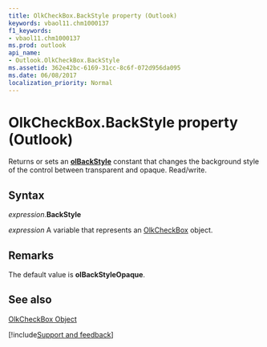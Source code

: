 ```yaml
---
title: OlkCheckBox.BackStyle property (Outlook)
keywords: vbaol11.chm1000137
f1_keywords:
- vbaol11.chm1000137
ms.prod: outlook
api_name:
- Outlook.OlkCheckBox.BackStyle
ms.assetid: 362e42bc-6169-31cc-8c6f-072d956da095
ms.date: 06/08/2017
localization_priority: Normal
---
```



# OlkCheckBox.BackStyle property (Outlook)

Returns or sets an **[olBackStyle](Outlook.OlBackStyle.md)** constant that changes the background style of the control between transparent and opaque. Read/write.


## Syntax

_expression_.**BackStyle**

_expression_ A variable that represents an [OlkCheckBox](Outlook.OlkCheckBox.md) object.


## Remarks

The default value is **olBackStyleOpaque**.


## See also


[OlkCheckBox Object](Outlook.OlkCheckBox.md)

[!include[Support and feedback](~/includes/feedback-boilerplate.md)]
